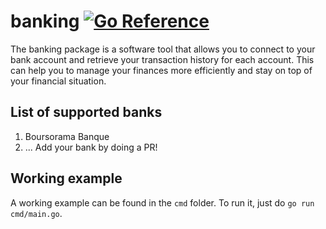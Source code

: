 # banking [![Go Reference](https://pkg.go.dev/badge/github.com/kpotier/banking.svg)](https://pkg.go.dev/github.com/kpotier/banking)

The banking package is a software tool that allows you to connect to your bank account and retrieve your transaction history for each account. This can help you to manage your finances more efficiently and stay on top of your financial situation.

## List of supported banks

1. Boursorama Banque
2. ... Add your bank by doing a PR!

## Working example

A working example can be found in the `cmd` folder. To run it, just do `go run cmd/main.go`.